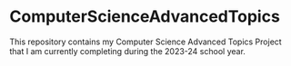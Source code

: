# ComputerScienceAdvancedTopics
This repository contains my Computer Science Advanced Topics Project that I am currently completing during the 2023-24 school year. 
